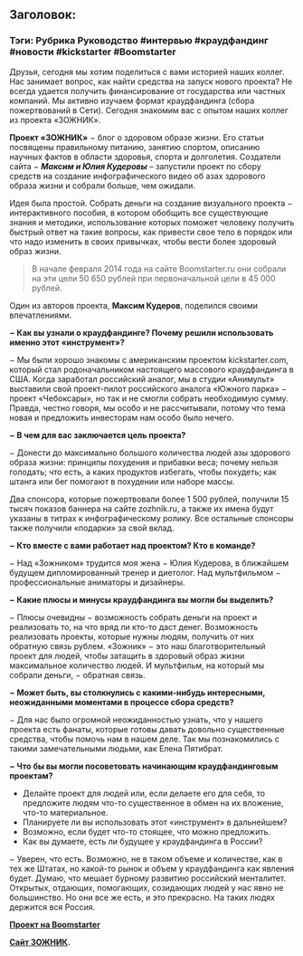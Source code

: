 ## Заголовок: 
### Тэги: Рубрика Руководство #интервью #краудфандинг #новости #kickstarter #Boomstarter

Друзья, сегодня мы хотим поделиться с вами историей наших коллег. Нас занимает вопрос, как найти средства на запуск нового проекта? Не всегда удается получить финансирование от государства или частных компаний. Мы активно изучаем формат краудфандинга (сбора пожертвований в Сети). Сегодня знакомим вас с опытом наших коллег из проекта «ЗОЖНИК».

**Проект «ЗОЖНИК»** − блог о здоровом образе жизни. Его статьи посвящены правильному питанию, занятию спортом, описанию научных фактов в области здоровья, спорта и долголетия. Создатели сайта − <em><strong>Максим и Юлия Кудеровы</strong></em> – запустили проект по сбору средств на создание инфографического видео об азах здорового образа жизни и собрали больше, чем ожидали.

Идея была простой. Собрать деньги на создание визуального проекта − интерактивного пособия, в котором обобщить все существующие знания и методики, использование которых поможет человеку получить быстрый ответ на такие вопросы, как привести свое тело в порядок или что надо изменить в своих привычках, чтобы вести более здоровый образ жизни.

> В начале февраля 2014 года на сайте Boomstarter.ru они собрали на эти цели 50 650 рублей при первоначальной цели в 45 000 рублей.

Один из авторов проекта, **Максим Кудеров**, поделился своими впечатлениями.

**− Как вы узнали о краудфандинге? Почему решили использовать именно этот «инструмент»?**

− Мы были хорошо знакомы с американским проектом kickstarter.com, который стал родоначальником настоящего массового краудфандинга в США. Когда заработал российский аналог, мы в студии «Анимульт» выставили свой проект-пилот российского аналога «Южного парка» − проект «Чебоксары», но так и не смогли собрать необходимую сумму. Правда, честно говоря, мы особо и не рассчитывали, потому что тема новая и предложить инвесторам нам особо было нечего.

**− В чем для вас заключается цель проекта?**

− Донести до максимально большого количества людей азы здорового образа жизни: принципы похудения и прибавки веса; почему нельзя голодать; что есть, а каких продуктов избегать, чтобы похудеть; как штанга или бег помогают в похудении или наборе массы.

Два спонсора, которые пожертвовали более 1 500 рублей, получили 15 тысяч показов баннера на сайте zozhnik.ru, а также их имена будут указаны в титрах к инфографическому ролику. Все остальные спонсоры также получили «подарки» за свой вклад.

**− Кто вместе с вами работает над проектом? Кто в команде?**

− Над «Зожником» трудится моя жена − Юлия Кудерова, в ближайшем будущем дипломированный тренер и диетолог. Над мультфильмом − профессиональные аниматоры и дизайнеры.

**− Какие плюсы и минусы краудфандинга вы могли бы выделить?**

− Плюсы очевидны − возможность собрать деньги на проект и реализовать то, на что вряд ли кто-то даст денег. Возможность реализовать проекты, которые нужны людям, получить от них обратную связь рублем. «Зожник» − это наш благотворительный проект для людей, чтобы затащить в здоровый образ жизни максимальное количество людей. И мультфильм, на который мы собрали деньги, − обратная связь.

**− Может быть, вы столкнулись с какими-нибудь интересными, неожиданными моментами в процессе сбора средств?**

− Для нас было огромной неожиданностью узнать, что у нашего проекта есть фанаты, которые готовы давать довольно существенные средства, чтобы помочь нам в нашем деле. Так мы познакомились с такими замечательными людьми, как Елена Пятибрат.

**− Что бы вы могли посоветовать начинающим краудфандинговым проектам?**
* Делайте проект для людей или, если делаете его для себя, то предложите людям что-то существенное в обмен на их вложение, что-то материальное.
* Планируете ли вы использовать этот «инструмент» в дальнейшем?
* Возможно, если будет что-то стоящее, что можно предложить.
* Как вы думаете, есть ли будущее у краудфандинга в России?


− Уверен, что есть. Возможно, не в таком объеме и количестве, как в тех же Штатах, но какой-то рынок и объем у краудфандинга как явления будет. Думаю, что мешает бурному развитию российский менталитет. Открытых, отдающих, помогающих, созидающих людей у нас явно не большинство. Но они все же есть, и это прекрасно. На таких людях держится вся Россия.

**<a href="https://boomstarter.ru/projects/87460/infograficheskiy_rolik_o_tom_kak_privesti_telo_v_poryadok" target="_blank" rel="noopener">Проект на Boomstarter</a>**

**<a href="https://www.zozhnik.ru/" target="_blank" rel="noopener">Сайт ЗОЖНИК</a>.**
